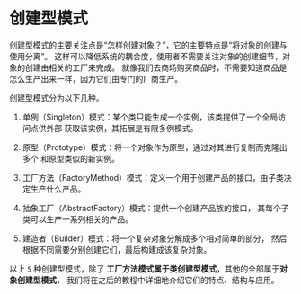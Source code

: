 # 创建型模式

创建型模式的主要关注点是“怎样创建对象？”，它的主要特点是“将对象的创建与使用分离”。
这样可以降低系统的耦合度，使用者不需要关注对象的创建细节，对象的创建由相关的工厂来完成。
就像我们去商场购买商品时，不需要知道商品是怎么生产出来一样，因为它们由专门的厂商生产。

创建型模式分为以下几种。

1. 单例（Singleton）模式：某个类只能生成一个实例，该类提供了一个全局访问点供外部
   获取该实例，其拓展是有限多例模式。

2. 原型（Prototype）模式：将一个对象作为原型，通过对其进行复制而克隆出多个
   和原型类似的新实例。

3. 工厂方法（FactoryMethod）模式：定义一个用于创建产品的接口，由子类决定生产什么产品。

4. 抽象工厂（AbstractFactory）模式：提供一个创建产品族的接口，
   其每个子类可以生产一系列相关的产品。

5. 建造者（Builder）模式：将一个复杂对象分解成多个相对简单的部分，
   然后根据不同需要分别创建它们，最后构建成该复杂对象。

以上 `5` 种创建型模式，除了 **工厂方法模式属于类创建型模式**，其他的全部属于**对象创建型模式**，
我们将在之后的教程中详细地介绍它们的特点、结构与应用。


